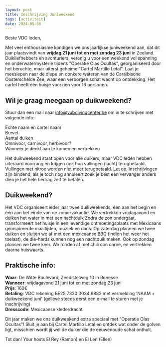 ```yaml
---
layout: post
title: Inschrijving Juniweekend
tags: [activiteit]
date: 2024-05-08
---
```

Beste VDC leden,

Met veel enthousiasme kondigen we ons jaarlijkse juniweekend aan, dat dit jaar plaatsvindt van **vrijdag 21 juni tot en met zondag 23 juni** in Zeeland. 
Duikliefhebbers en avonturiers, verenig u voor een weekend vol spanning en onderwatermysterie tijdens "Operatie Olas Ocultas", georganiseerd door het beruchte, maar uiterst geheime "Cartel Martillo Letal". 
Laat je meeslepen naar de diepe en donkere wateren van de Caraïbische Oosterschelde Zee, waar een verborgen schat wacht op ontdekking.
Het cartel heeft één huisje voorzien voor 16 personen.

## Wil je graag meegaan op duikweekend? 
Stuur dan een mail naar [info@vubdivingcenter.be](mailto:info@vubdivingcenter.be) om in te schrijven met volgende info:

Echte naam en cartel naam\
Brevet\
Aantal duiken\
Omnivoor, carnivoor, herbivoor?\
Wanneer je denkt aan te komen en vertrekken

Het duikweekend staat open voor alle duikers, maar VDC leden hebben uiteraard voorrang en krijgen ook hun vullingen (lucht) terugbetaald. Vullingen met nitrox worden niet meer terugbetaald.
Let op, inschrijvingen zijn bindend, als je toch nog annuleert zoek je best een vervanger anders dien je het hele bedrag zelf te betalen.

## Duikweekend?
Het VDC organiseert ieder jaar twee duikweekends, één aan het begin en één aan het einde van de zomervakantie. We vertrekken vrijdagavond en duiken het water in met een nachtduik
Zodra de zon ondergaat, transformeert het huisje in een levendige ontmoetingsplaats met Mexicaans geïnspireerde maaltijden, muziek en dans. 
Op zaterdag plannen we twee duiken en sluiten we af met een mexicaanse BBQ (indien het weer het toelaat), de die-hards kunnen nog een nachtduik maken.
Ook op zondag plonsen we twee keer. We ronden af met chili con carne, en vertrekken daarna huiswaarts.

## Praktische info:
**Waar**: De Witte Boulevard, Zeedistelweg 10 in Renesse\
**Wanneer**: vrijdagavond 21 juni tot en met zondag 23 juni\
**Prijs**: 160€\
**Betaling**: VDC rekening BE25 7330 3034 6882 met vermelding 'NAAM + duikweekend juni' (gelieve steeds eerst een e-mail te sturen met je inschrijving)\
**Dresscode**: Mexicaanse klederdracht

Dit jaar maken we ons duikweekend extra speciaal met "Operatie Olas Ocultas"! 
Sluit je aan bij Cartel Martillo Letal en ontdek wat onder de golven ligt, misschien wordt jij wel de duiker die de eeuwenoude schat onthult.

Tot dan!
Your hosts El Rey (Ramon) en El Len (Ellen)
